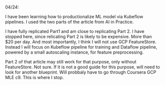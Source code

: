04/24: 

I have been learning how to productionalize ML model via Kubeflow pipelines. I used the two parts of the article from AI in Practice. 

I have fully replicated Part1 and am close to replicating Part 2. I have stopped here, since relicating Part 2 is likely to be expensive. More than $20 per day. And most importantly, I think I will not use GCP FeatureStore. Instead I will focus on Kubeflow pipeline for training and Dataflow pipeline, powered by a small autoscaling instance, for feature preprocessing. 

Part 2 of that article may still work for that purpose, only without FeatureStore. Not sure. If it is not a good guide for this purpose, will need to look for another blueprint. Will probbaly have to go through Coursera GCP MLE c9. This is where I stop. 
